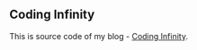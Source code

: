 Coding Infinity
---------------

This is source code of my blog - [Coding Infinity](http://codinginfinity.me).